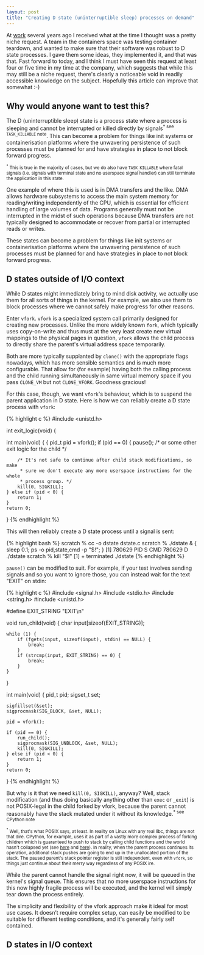 ```yaml
---
layout: post
title: "Creating D state (uninterruptible sleep) processes on demand"
---
```


At [work](https://meta.com) several years ago I received what at the time I
thought was a pretty niche request. A team in the containers space was testing
container teardown, and wanted to make sure that their software was robust to D
state processes. I gave them some ideas, they implemented it, and that was
that. Fast forward to today, and I think I must have seen this request at least
four or five time in my time at the company, which suggests that while this may
still be a niche request, there's clearly a noticeable void in readily
accessible knowledge on the subject. Hopefully this article can improve that
somewhat :-)

## Why would anyone want to test this?

The D (uninterruptible sleep) state is a process state where a process is
sleeping and cannot be interrupted or killed directly by signals<sup>* see
`TASK_KILLABLE` note</sup>. This can become a problem for things like init
systems or containerisation platforms where the unwavering persistence of such
processes must be planned for and have strategies in place to not block forward
progress.

<small><sup>*</sup> This is true in the majority of cases, but we do also have
`TASK_KILLABLE` where fatal signals (i.e. signals with terminal state and no
userspace signal handler) can still terminate the application in this
state.</small>

One example of where this is used is in DMA transfers and the like. DMA allows
hardware subsystems to access the main system memory for reading/writing
independently of the CPU, which is essential for efficient handling of large
volumes of data. Programs generally must not be interrupted in the midst of
such operations because DMA transfers are not typically designed to accommodate
or recover from partial or interrupted reads or writes.

These states can become a problem for things like init systems or
containerisation platforms where the unwavering persistence of such processes
must be planned for and have strategies in place to not block forward progress.

## D states outside of I/O context

While D states might immediately bring to mind disk activity, we actually use
them for all sorts of things in the kernel. For example, we also use them to
block processes where we cannot safely make progress for other reasons.

Enter `vfork`. `vfork` is a specialized system call primarily designed for
creating new processes. Unlike the more widely known `fork`, which typically
uses copy-on-write and thus must at the very least create new virtual mappings
to the physical pages in question, `vfork` allows the child process to directly
share the parent's virtual address space temporarily.

Both are more typically supplanted by `clone()` with the appropriate flags
nowadays, which has more sensible semantics and is much more configurable. That
allow for (for example) having both the calling process and the child running
simultaneously in same virtual memory space if you pass `CLONE_VM` but not
`CLONE_VFORK`. Goodness gracious!

For this case, though, we want `vfork`'s behaviour, which is to suspend the
parent application in D state. Here is how we can reliably create a D state
process with `vfork`:

{% highlight c %}
#include <unistd.h>

int exit_logic(void) {

int main(void) {
{
    pid_t pid = vfork();
    if (pid == 0) {
        pause(); /* or some other exit logic for the child */

        /* It's not safe to continue after child stack modifications, so make
         * sure we don't execute any more userspace instructions for the whole
         * process group. */
        kill(0, SIGKILL);
    } else if (pid < 0) {
        return 1;
    }
    return 0;
}
{% endhighlight %}

This will then reliably create a D state process until a signal is sent:

{% highlight bash %}
scratch % cc -o dstate dstate.c
scratch % ./dstate & { sleep 0.1; ps -o pid,state,cmd -p "$!"; }
[1] 780629
    PID S CMD
 780629 D ./dstate
scratch % kill "$!"
[1]  + terminated  ./dstate
{% endhighlight %}

`pause()` can be modified to suit. For example, if your test involves sending
signals and so you want to ignore those, you can instead wait for the text
"EXIT" on stdin:

{% highlight c %}
#include <signal.h>
#include <stdio.h>
#include <string.h>
#include <unistd.h>

#define EXIT_STRING "EXIT\n"

void run_child(void) {
    char input[sizeof(EXIT_STRING)];

    while (1) {
        if (fgets(input, sizeof(input), stdin) == NULL) {
            break;
        }
        if (strcmp(input, EXIT_STRING) == 0) {
            break;
        }
    }
}

int main(void)
{
    pid_t pid;
    sigset_t set;

    sigfillset(&set);
    sigprocmask(SIG_BLOCK, &set, NULL);

    pid = vfork();

    if (pid == 0) {
        run_child();
        sigprocmask(SIG_UNBLOCK, &set, NULL);
        kill(0, SIGKILL);
    } else if (pid < 0) {
        return 1;
    }
    return 0;
}
{% endhighlight %}

But why is it that we need `kill(0, SIGKILL)`, anyway? Well, stack modification
(and thus doing basically anything other than `exec` or `_exit`) is not
POSIX-legal in the child forked by vfork, because the parent cannot reasonably
have the stack mutated under it without its knowledge.<sup>* see CPython
note</sup>

<small><sup>*</sup>  Well, that's what POSIX says, at least. In reality on
Linux with any real libc, things are not that dire. CPython, for example, uses
it as part of a vastly more complex process of forking children which is
guaranteed to push to stack by calling child functions and the world hasn't
collapsed yet (see
[here](https://github.com/python/cpython/blob/v3.12.1/Modules/_posixsubprocess.c#L812-L823)
and
[here](https://github.com/python/cpython/blob/v3.12.1/Modules/_posixsubprocess.c#L553-L571)).
In reality, when the parent process continues its operation, additional stack
pushes are going to end up in the unallocated portion of the stack. The paused
parent's stack pointer register is still independent, even with `vfork`, so
things just continue about their merry way regardless of any POSIX ire.</small>

While the parent cannot handle the signal right now, it will be queued in the
kernel's signal queue. This ensures that no more userspace instructions for
this now highly fragile process will be executed, and the kernel will simply
tear down the process entirely.

The simplicity and flexibility of the vfork approach make it ideal for most use
cases. It doesn’t require complex setup, can easily be modified to be suitable
for different testing conditions, and it's generally fairly self contained.

## D states in I/O context
